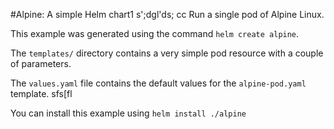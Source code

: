 #Alpine: A simple Helm chart1
s';dgl'ds; cc
Run a single pod of Alpine Linux.

This example was generated using the command `helm create alpine`.

The `templates/` directory contains a very simple pod resource with a
couple of parameters.
 
The `values.yaml` file contains the default values for the
`alpine-pod.yaml` template.
 sfs[fl



You can install this example using `helm install ./alpine`
